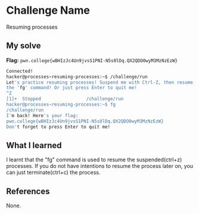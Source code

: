# Challenge Name
Resuming processes

## My solve
**Flag:** `pwn.college{wBHIzJc4Un9jvsS1PNI-N5s0lDq.QX2QDO0wyM3MzNzEzW}`

```bash
Connected!
hacker@processes~resuming-processes:~$ /challenge/run
Let's practice resuming processes! Suspend me with Ctrl-Z, then resume me with
the 'fg' command! Or just press Enter to quit me!
^Z
[1]+  Stopped                 /challenge/run
hacker@processes~resuming-processes:~$ fg
/challenge/run
I'm back! Here's your flag:
pwn.college{wBHIzJc4Un9jvsS1PNI-N5s0lDq.QX2QDO0wyM3MzNzEzW}
Don't forget to press Enter to quit me!
```

## What I learned
I learnt that the "fg" command is used to resume the suspended(ctrl+z) processes. If you do not have intentions to resume the process later on, you can just terminate(ctrl+c) the process. 
## References 
None.

